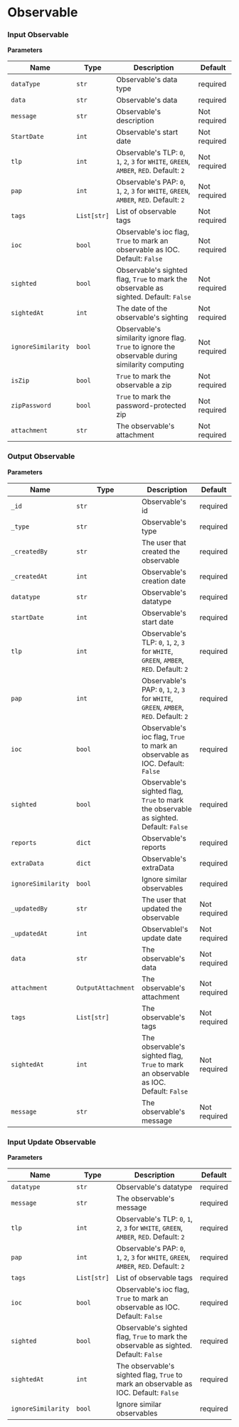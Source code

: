 # Observable


### Input Observable

**Parameters**


| Name                 | Type                    | Description                                    | Default             |
|----------------------|-----------------------  |------------------------------------------------|---------------------|
| ```dataType```         | ```str```             | Observable's data type                         | required            |
| ```data```             | ```str```             | Observable's data                              | required            |
| ```message```          | ```str```             | Observable's description                       | Not required        |
| ```StartDate```        | ```int```             | Observable's start date                        | Not required        |
| ```tlp```              | ```int```             | Observable's TLP: ```0```, ```1```, ```2```, ```3``` for ```WHITE```, ```GREEN```, ```AMBER```, ```RED```. Default: ```2```                                                          | Not required        |
| ```pap```              | ```int```             | Observable's PAP: ```0```, ```1```, ```2```, ```3``` for ```WHITE```, ```GREEN```, ```AMBER```, ```RED```. Default: ```2```                                                          | Not required        |
| ```tags```             | ```List[str]```       | List of observable tags                        | Not required        |
| ```ioc```              | ```bool```            | Observable's ioc flag, ```True``` to mark an observable as IOC. Default: ```False```                                                                                       | Not required        |
| ```sighted```          | ```bool```            | Observable's sighted flag, ```True``` to mark the observable as sighted. Default: ```False```                                                                                       | Not required        |
| ```sightedAt```        | ```int```             | The date of the observable's sighting          | Not required        |
| ```ignoreSimilarity``` | ```bool```            | Observable's similarity ignore flag. ```True``` to ignore the observable during similarity computing                                                                                         | Not required        |  
| ```isZip```            | ```bool```            | ```True``` to mark the observable a zip        | Not required        |
| ```zipPassword```      | ```bool```            | ```True``` to mark the password-protected zip  | Not required        |
| ```attachment```       | ```str```             | The observable's attachment                    | Not required        |


### Output Observable

**Parameters**

| Name                | Type                   | Description                                   | Default             |
|---------------------|------------------------|-----------------------------------------------|---------------------|
| ```_id```         | ```str```             | Observable's id                        | required            |
| ```_type```             | ```str```             | Observable's type                              | required            |
| ```_createdBy```          | ```str```             | The user that created the observable                       | required        |
| ```_createdAt```        | ```int```             | Observable's creation date                        | required        |
| ```datatype```             | ```str```       | Observable's datatype                        | required        |
| ```startDate```             | ```int```       | Observable's start date                       | required        |
| ```tlp```              | ```int```             | Observable's TLP: ```0```, ```1```, ```2```, ```3``` for ```WHITE```, ```GREEN```, ```AMBER```, ```RED```. Default: ```2```                                                          |  required        |
| ```pap```              | ```int```             | Observable's PAP: ```0```, ```1```, ```2```, ```3``` for ```WHITE```, ```GREEN```, ```AMBER```, ```RED```. Default: ```2```                                                          |  required        |
| ```ioc```              | ```bool```            | Observable's ioc flag, ```True``` to mark an observable as IOC. Default: ```False```                                                                                       |  required        |
| ```sighted```          | ```bool```            | Observable's sighted flag, ```True``` to mark the observable as sighted. Default: ```False```                                                                                       |  required        |
| ```reports```        | ```dict```             | Observable's reports          |  required        |
| ```extraData``` | ```dict```            | Observable's extraData                                                                                        |  required        |  
| ```ignoreSimilarity```            | ```bool```            | Ignore similar observables        | required        |
| ```_updatedBy```      | ```str```            | The user that updated the observable  | Not required        |
| ```_updatedAt```       | ```int```             | Observablel's update date                    | Not required        |
| ```data```       | ```str```             | The observable's data                    | Not required        |
| ```attachment```       | ```OutputAttachment```             | The observable's attachment                    | Not required        |
| ```tags```       | ```List[str]```             | The observable's tags                  | Not required        |
| ```sightedAt```       | ```int```             | The observable's sighted flag,  ```True``` to mark an observable as IOC. Default: ```False```                    | Not required        |
| ```message```       | ```str```             | The observable's message                  | Not required        |


### Input Update Observable

**Parameters**

| Name                | Type                   | Description                                   | Default             |
|---------------------|------------------------|-----------------------------------------------|---------------------|
| ```datatype```             | ```str```       | Observable's datatype                        | required        |
| ```message```       | ```str```             | The observable's message                  | required        |
| ```tlp```              | ```int```             | Observable's TLP: ```0```, ```1```, ```2```, ```3``` for ```WHITE```, ```GREEN```, ```AMBER```, ```RED```. Default: ```2```                                                          |  required        |
| ```pap```              | ```int```             | Observable's PAP: ```0```, ```1```, ```2```, ```3``` for ```WHITE```, ```GREEN```, ```AMBER```, ```RED```. Default: ```2```                                                          |  required        |
| ```tags```             | ```List[str]```       | List of observable tags                        |  required        |
| ```ioc```              | ```bool```            | Observable's ioc flag, ```True``` to mark an observable as IOC. Default: ```False```                                                                                       |  required        |
| ```sighted```          | ```bool```            | Observable's sighted flag, ```True``` to mark the observable as sighted. Default: ```False```                                                                                       |  required        |
| ```sightedAt```       | ```int```             | The observable's sighted flag,  ```True``` to mark an observable as IOC. Default: ```False```                    | required        |
| ```ignoreSimilarity```            | ```bool```            | Ignore similar observables        | required        |




